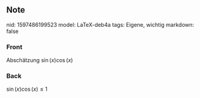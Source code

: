 ## Note
nid: 1597486199523
model: LaTeX-deb4a
tags: Eigene, wichtig
markdown: false

### Front
Abschätzung $\sin (x) \cos (x)$

### Back
$\sin (x) \cos (x) \leq 1$
